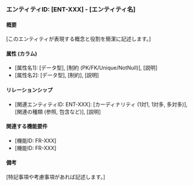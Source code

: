 ### エンティティID: [ENT-XXX] - [エンティティ名]

#### 概要

[このエンティティが表現する概念と役割を簡潔に記述します。]

#### 属性 (カラム)

- [属性名1]: [データ型], [制約 (PK/FK/Unique/NotNull)], [説明]
- [属性名2]: [データ型], [制約], [説明]

#### リレーションシップ

- [関連エンティティID: ENT-XXX]: [カーディナリティ (1対1, 1対多, 多対多)],
  [関連の種類 (参照, 包含など)], [説明]

#### 関連する機能要件

- [機能ID: FR-XXX]
- [機能ID: FR-XXX]

#### 備考

[特記事項や考慮事項があれば記述します。]
